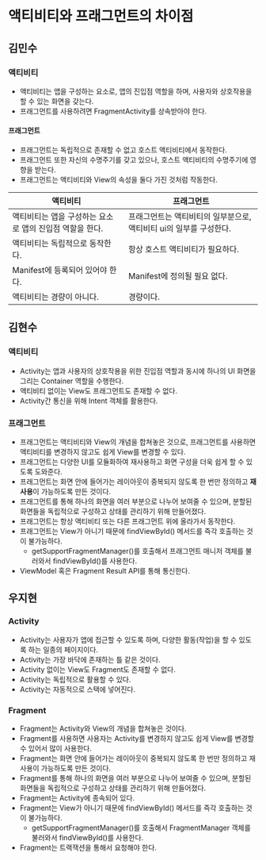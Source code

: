 # 액티비티와 프래그먼트의 차이점
## 김민수
### 액티비티

- 액티비티는 앱을 구성하는 요소로, 앱의 진입점 역할을 하며, 사용자와 상호작용을 할 수 있는 화면을 갖는다.
- 프래그먼트를 사용하려면 FragmentActivity를 상속받아야 한다.



#### 프래그먼트

- 프래그먼트는 독립적으로 존재할 수 없고 호스트 액티비티에서 동작한다.
- 프래그먼트 또한 자신의 수명주기를 갖고 있으나, 호스트 액티비티의 수명주기에 영향을 받는다.
- 프래그먼트는 액티비티와 View의 속성을 둘다 가진 것처럼 작동한다.



| 액티비티                                                 | 프래그먼트                                                   |
| -------------------------------------------------------- | ------------------------------------------------------------ |
| 액티비티는 앱을 구성하는 요소로 앱의 진입점 역할을 한다. | 프래그먼트는 액티비티의 일부분으로, 액티비티 ui의 일부를 구성한다. |
| 액티비티는 독립적으로 동작한다.                          | 항상 호스트 액티비티가 필요하다.                             |
| Manifest에 등록되어 있어야 한다.                         | Manifest에 정의될 필요 없다.                                 |
| 액티비티는 경량이 아니다.                                | 경량이다.                                                    |

## 김현수
### 액티비티
- Activity는 앱과 사용자의 상호작용을 위한 진입점 역할과 동시에 하나의 UI 화면을 그리는 Container 역할을 수행한다.
- 액티비티 없이는 View도 프래그먼트도 존재할 수 없다. 
- Activity간 통신을 위해 Intent 객체를 활용한다.

### 프래그먼트
- 프래그먼트는 액티비티와 View의 개념을 합쳐놓은 것으로, 프래그먼트를 사용하면 액티비티를 변경하지 않고도 쉽게 View를 변경할 수 있다.
- 프래그먼트는 다양한 UI를 모듈화하여 재사용하고 화면 구성을 더욱 쉽게 할 수 있도록 도와준다.
- 프래그먼트는 화면 안에 들어가는 레이아웃이 중복되지 않도록 한 번만 정의하고 **재사용**이 가능하도록 만든 것이다.
- 프래그먼트를 통해 하나의 화면을 여러 부분으로 나누어 보여줄 수 있으며, 분할된 화면들을 독립적으로 구성하고 상태를 관리하기 위해 만들어졌다.
- 프래그먼트는 항상 액티비티 또는 다른 프래그먼트 위에 올라가서 동작한다.
- 프래그먼트는 View가 아니기 때문에 findViewById() 메서드를 즉각 호출하는 것이 불가능하다.
	- getSupportFragmentManager()를 호출해서 프래그먼트 매니저 객체를 불러와서 findViewById()를 사용한다.
- ViewModel 혹은 Fragment Result API를 통해 통신한다.

## 우지현

### Activity

- Activity는 사용자가 앱에 접근할 수 있도록 하며, 다양한 활동(작업)을 할 수 있도록 하는 일종의 페이지이다.
- Activity는 가장 바닥에 존재하는 틀 같은 것이다.
- Activity 없이는 View도 Fragment도 존재할 수 없다.
- Activity는 독립적으로 활용할 수 있다.
- Activity는 자동적으로 스택에 넣어진다.

### Fragment

- Fragment는 Activity와 View의 개념을 합쳐놓은 것이다.
- Fragment를 사용하면 사용자는 Activity를 변경하지 않고도 쉽게 View를 변경할 수 있어서 많이 사용한다.
- Fragment는 화면 안에 들어가는 레이아웃이 중복되지 않도록 한 번만 정의하고 재사용이 가능하도록 만든 것이다.
- Fragment를 통해 하나의 화면을 여러 부분으로 나누어 보여줄 수 있으며, 분할된 화면들을 독립적으로 구성하고 상태를 관리하기 위해 만들어졌다.
- Fragment는 Activity에 종속되어 있다.
- Fragment는 View가 아니기 때문에 findViewById() 메서드를 즉각 호출하는 것이 불가능하다.
  - getSupportFragmentManager()를 호출해서 FragmentManager 객체를 불러와서 findViewById()를 사용한다.
- Fragment는 트랙잭션을 통해서 요청해야 한다.

